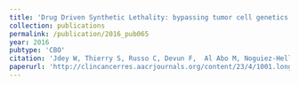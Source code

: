 ```yaml
---
title: 'Drug Driven Synthetic Lethality: bypassing tumor cell genetics with a combination of AsiDNA and PARP inhibitors'
collection: publications
permalink: /publication/2016_pub065
year: 2016
pubtype: 'CBO'
citation: 'Jdey W, Thierry S, Russo C, Devun F,  Al Abo M, Noguiez-Hellin P, Sun J.-S, Barillot E, Zinovyev A, Kuperstein I, Pommier Y, Dutreix M. <a href="http://clincancerres.aacrjournals.org/content/23/4/1001.long">Drug Driven Synthetic Lethality: bypassing tumor cell genetics with a combination of AsiDNA and PARP inhibitors</a>. 2016. <i>Clinical Cancer Research</i>, pii: clincanres.1193.2016.'
paperurl: 'http://clincancerres.aacrjournals.org/content/23/4/1001.long'
---
```

